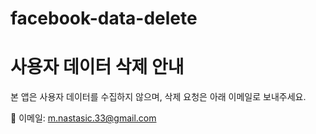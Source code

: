 # facebook-data-delete

# 사용자 데이터 삭제 안내

본 앱은 사용자 데이터를 수집하지 않으며, 삭제 요청은 아래 이메일로 보내주세요.

📩 이메일: m.nastasic.33@gmail.com
